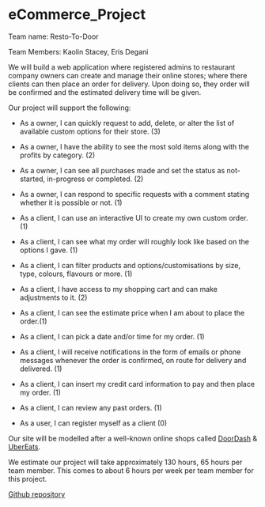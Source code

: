 # eCommerce_Project
Team name: Resto-To-Door

Team Members: Kaolin Stacey, Eris Degani

We will build a web application where registered admins to restaurant company owners can create and manage their online stores; where there clients can then place an order for delivery. Upon doing so, they order will be confirmed and the estimated delivery time will be given.

Our project will support the following:
-	 As a owner, I can quickly request to add, delete, or alter the list of available custom options for their store. (3)
-	 As a owner, I have the ability to see the most sold items along with the profits by category. (2)
-    As a owner, I can see all purchases made and set the status as not-started, in-progress or completed. (2)
-    As a owner, I can respond to specific requests with a comment stating whether it is possible or not. (1)

-    As a client, I can use an interactive UI to create my own custom order. (1)
-    As a client, I can see what my order will roughly look like based on the options I gave. (1)
-	 As a client, I can filter products and options/customisations by size, type, colours, flavours or more. (1)
-	 As a client, I have access to my shopping cart and can make adjustments to it. (2)
-	 As a client, I can see the estimate price when I am about to place the order.(1)
-	 As a client, I can pick a date and/or time for my order. (1)
-	 As a client, I will receive notifications in the form of emails or phone messages whenever the order is confirmed, on route for        delivery and delivered. (1)
-	 As a client, I can insert my credit card information to pay and then place my order. (1)
-	 As a client, I can review any past orders. (1)
-	 As a user, I can register myself as a client (0)


Our site will be modelled after a well-known online shops called [DoorDash](https://www.doordash.com/en-CA) & 
[UberEats](https://www.ubereats.com/ca). 

We estimate our project will take approximately 130 hours, 65 hours per team member. This comes to about 6 hours per week per team member for this project.

[Github repository](https://github.com/MercyWhistles/Ecommerce-Project)
